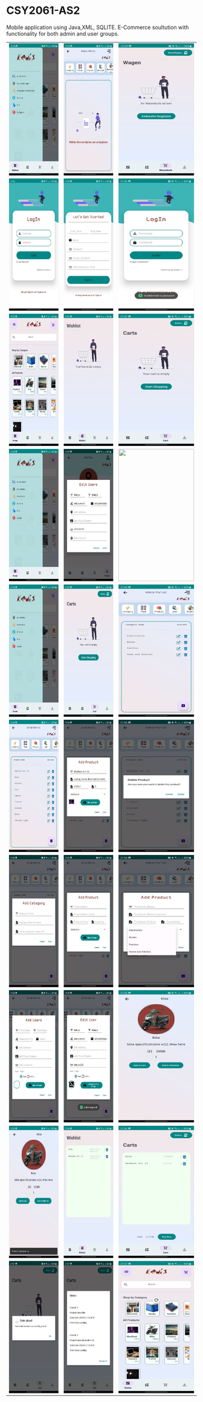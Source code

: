 # CSY2061-AS2
Mobile application using Java,XML, SQLITE. E-Commerce soultution with functionality for both admin and user groups.


<table>
  <tr>
    <td><img src="screenshots/photo_2023-05-21 22.40.00.jpeg" width="200" height="350"></td>
    <td><img src="screenshots/photo_2023-05-21 22.39.58.jpeg" width="200" height="350"></td>
    <td><img src="screenshots/photo_2023-05-21 22.39.56.jpeg" width="200" height="350"></td>
  </tr>
  <tr>
    <td><img src="screenshots/photo_2023-05-21 22.00.23.jpeg" width="200" height="350"></td>
    <td><img src="screenshots/photo_2023-05-21 22.00.21.jpeg" width="200" height="350"></td>
    <td><img src="screenshots/photo_2023-05-21 22.00.20.jpeg" width="200" height="350"></td>
  </tr>
  <tr>
    <td><img src="screenshots/photo_2023-05-21 22.00.19.jpeg" width="200" height="350"></td>
    <td><img src="screenshots/photo_2023-05-21 22.00.17.jpeg" width="200" height="350"></td>
    <td><img src="screenshots/photo_2023-05-21 22.00.16.jpeg" width="200" height="350"></td>
  </tr>
  <tr>
    <td><img src="screenshots/photo_2023-05-21 22.00.15.jpeg" width="200" height="350"></td>
    <td><img src="screenshots/photo_2023-05-21 22.00.14.jpeg" width="200" height="350"></td>
    <td><img src="screenshots/photo_2023-05-21 22.00.13.jpeg" width="200" height="350"></td>
  </tr>
  <tr>
    <td><img src="screenshots/photo_2023-05-21 22.00.12.jpeg" width="200" height="350"></td>
    <td><img src="screenshots/photo_2023-05-21 22.00.10.jpeg" width="200" height="350"></td>
    <td><img src="screenshots/photo_2023-05-21 22.00.09.jpeg" width="200" height="350"></td>
  </tr>
  <tr>
    <td><img src="screenshots/photo_2023-05-21 22.00.08.jpeg" width="200" height="350"></td>
    <td><img src="screenshots/photo_2023-05-21 22.00.07.jpeg" width="200" height="350"></td>
    <td><img src="screenshots/photo_2023-05-21 22.00.06.jpeg" width="200" height="350"></td>
  </tr>
  <tr>
    <td><img src="screenshots/photo_2023-05-21 22.00.05.jpeg" width="200" height="350"></td>
    <td><img src="screenshots/photo_2023-05-21 22.00.03.jpeg" width="200" height="350"></td>
    <td><img src="screenshots/photo_2023-05-21 22.00.02.jpeg" width="200" height="350"></td>
  </tr>
  <tr>
    <td><img src="screenshots/photo_2023-05-21 22.00.01.jpeg" width="200" height="350"></td>
    <td><img src="screenshots/photo_2023-05-21 22.00.00.jpeg" width="200" height="350"></td>
    <td><img src="screenshots/photo_2023-05-21 21.59.58.jpeg" width="200" height="350"></td>
  </tr>
  <tr>
    <td><img src="screenshots/photo_2023-05-21 21.59.57.jpeg" width="200" height="350"></td>
    <td><img src="screenshots/photo_2023-05-21 21.59.56.jpeg" width="200" height="350"></td>
    <td><img src="screenshots/photo_2023-05-21 21.59.55.jpeg" width="200" height="350"></td>
  </tr>
  <tr>
    <td><img src="screenshots/photo_2023-05-21 21.59.54.jpeg" width="200" height="350"></td>
    <td><img src="screenshots/photo_2023-05-21 21.59.53.jpeg" width="200" height="350"></td>
    <td><img src="screenshots/photo_2023-05-21 21.59.46.jpeg" width="200" height="350"></td>
  </tr>
</table>
